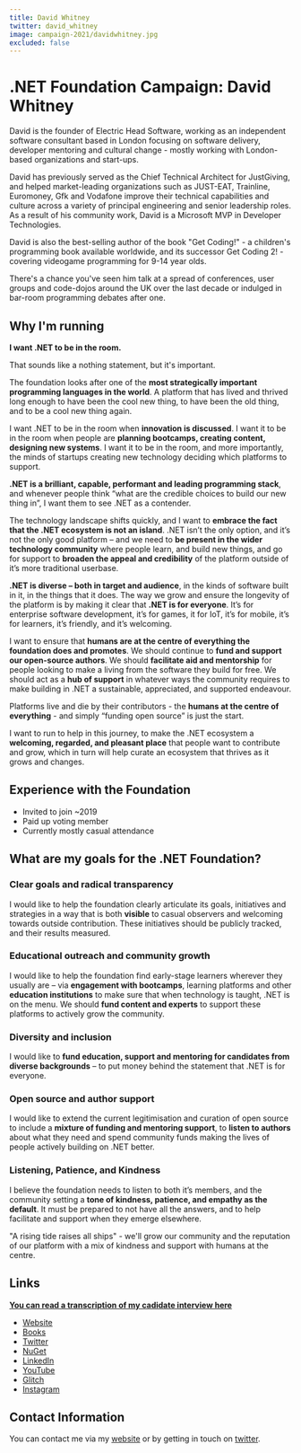 ```yaml
---
title: David Whitney
twitter: david_whitney
image: campaign-2021/davidwhitney.jpg
excluded: false
---
```


# .NET Foundation Campaign: David Whitney

David is the founder of Electric Head Software, working as an independent software consultant based in London focusing on software delivery, developer mentoring and cultural change - mostly working with London-based organizations and start-ups.

David has previously served as the Chief Technical Architect for JustGiving, and helped market-leading organizations such as JUST-EAT, Trainline, Euromoney, Gfk and Vodafone improve their technical capabilities and culture across a variety of principal engineering and senior leadership roles. As a result of his community work, David is a Microsoft MVP in Developer Technologies.

David is also the best-selling author of the book "Get Coding!" - a children's programming book available worldwide, and its successor Get Coding 2! - covering videogame programming for 9-14 year olds.

There's a chance you've seen him talk at a spread of conferences, user groups and code-dojos around the UK over the last decade or indulged in bar-room programming debates after one.

## Why I'm running

**I want .NET to be in the room.**

That sounds like a nothing statement, but it's important.

The foundation looks after one of the **most strategically important programming languages in the world**. A platform that has lived and thrived long enough to have been the cool new thing, to have been the old thing, and to be a cool new thing again.

I want .NET to be in the room when **innovation is discussed**. I want it to be in the room when people are **planning bootcamps, creating content, designing new systems**. I want it to be in the room, and more importantly, the minds of startups creating new technology deciding which platforms to support.

**.NET is a brilliant, capable, performant and leading programming stack**, and whenever people think “what are the credible choices to build our new thing in”, I want them to see .NET as a contender.

The technology landscape shifts quickly, and I want to **embrace the fact that the .NET ecosystem is not an island**. .NET isn’t the only option, and it’s not the only good platform – and we need to **be present in the wider technology community** where people learn, and build new things, and go for support to **broaden the appeal and credibility** of the platform outside of it’s more traditional userbase.

**.NET is diverse – both in target and audience**, in the kinds of software built in it, in the things that it does. The way we grow and ensure the longevity of the platform is by making it clear that **.NET is for everyone**. It’s for enterprise software development, it’s for games, it for IoT, it’s for mobile, it’s for learners, it’s friendly, and it’s welcoming.

I want to ensure that **humans are at the centre of everything the foundation does and promotes**. We should continue to **fund and support our open-source authors**. We should **facilitate aid and mentorship** for people looking to make a living from the software they build for free. We should act as a **hub of support** in whatever ways the community requires to make building in .NET a sustainable, appreciated, and supported endeavour.

Platforms live and die by their contributors - the **humans at the centre of everything** - and simply “funding open source” is just the start.

I want to run to help in this journey, to make the .NET ecosystem a **welcoming, regarded, and pleasant place** that people want to contribute and grow, which in turn will help curate an ecosystem that thrives as it grows and changes.


## Experience with the Foundation

- Invited to join ~2019
- Paid up voting member
- Currently mostly casual attendance


## What are my goals for the .NET Foundation?

### Clear goals and radical transparency

I would like to help the foundation clearly articulate its goals, initiatives and strategies in a way that is both **visible** to casual observers and welcoming towards outside contribution. These initiatives should be publicly tracked, and their results measured.

### Educational outreach and community growth

I would like to help the foundation find early-stage learners wherever they usually are – via **engagement with bootcamps**, learning platforms and other **education institutions** to make sure that when technology is taught, .NET is on the menu. We should **fund content and experts** to support these platforms to actively grow the community.

### Diversity and inclusion

I would like to **fund education, support and mentoring for candidates from diverse backgrounds** – to put money behind the statement that .NET is for everyone.

### Open source and author support

I would like to extend the current legitimisation and curation of open source to include a **mixture of funding and mentoring support**, to **listen to authors** about what they need and spend community funds making the lives of people actively building on .NET better.

### Listening, Patience, and Kindness

I believe the foundation needs to listen to both it’s members, and the community setting a **tone of kindness, patience, and empathy as the default**. It must be prepared to not have all the answers, and to help facilitate and support when they emerge elsewhere.

"A rising tide raises all ships" - we'll grow our community and the reputation of our platform with a mix of kindness and support with humans at the centre.

## Links

[**You can read a transcription of my cadidate interview here**](https://gist.github.com/davidwhitney/cdc5b6c7123712d34d48b43f39ed5d6c)

- [Website](http://www.davidwhitney.co.uk)
- [Books](http://davidwhitney.co.uk/books)
- [Twitter](http://twitter.com/david_whitney)
- [NuGet](https://www.nuget.org/profiles/davidwhitney)
- [LinkedIn](https://www.linkedin.com/in/davidwhitney/)
- [YouTube](https://www.youtube.com/channel/UC1RDhiJQ7TmWvq8OMjOH3mg)
- [Glitch](https://glitch.com/@davidwhitney)
- [Instagram](https://www.instagram.com/davidwhitneycouk/)

## Contact Information

You can contact me via my [website](http://davidwhitney.co.uk/contact) or by getting in touch on [twitter](https://twitter.com/david_whitney).



